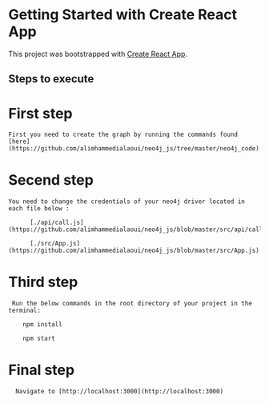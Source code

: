 # Getting Started with Create React App

This project was bootstrapped with [Create React App](https://github.com/facebook/create-react-app).

## Steps to execute

  # First step
  
    First you need to create the graph by running the commands found [here](https://github.com/alimhammedialaoui/neo4j_js/tree/master/neo4j_code)

  # Secend step
     
    You need to change the credentials of your neo4j driver located in each file below :
    
          [./api/call.js](https://github.com/alimhammedialaoui/neo4j_js/blob/master/src/api/call.js)
          
          [./src/App.js](https://github.com/alimhammedialaoui/neo4j_js/blob/master/src/App.js)
          
  # Third step
    
     Run the below commands in the root directory of your project in the terminal:
      
        npm install
        
        npm start
        
  # Final step
  
      Navigate to [http://localhost:3000](http://localhost:3000)
          
         
